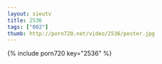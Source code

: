 ```yaml
--- 
layout: sieutv
title: 2536
tags: ["002"]
thumb: http://porn720.net/video/2536/poster.jpg
---
```

{% include porn720 key="2536" %} 
